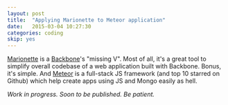 ```yaml
---
layout: post
title:  "Applying Marionette to Meteor application"
date:   2015-03-04 10:27:30
categories: coding
skip: yes
---
```


[Marionette](http://marionettejs.com) is a [Backbone](http://backbonejs.org)'s "missing V". Most of all, it's a great tool to simplify overall codebase of a web application built with Backbone. Bonus, it's simple. And [Meteor](http://meteor.com) is a full-stack JS framework (and top 10 starred on Github) which help create apps using JS and Mongo easily as hell.

_Work in progress. Soon to be published. Be patient._